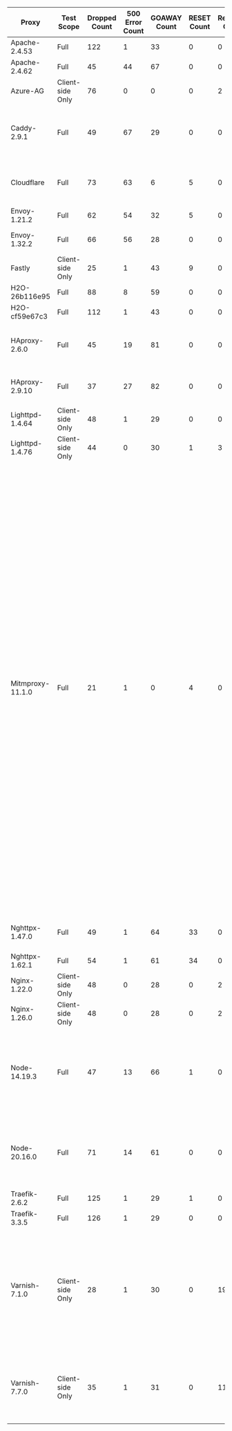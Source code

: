 | Proxy | Test Scope | Dropped Count | 500 Error Count | GOAWAY Count | RESET Count | Received Count | Modified Count | Unmodified Count | Received Tests | Modified Tests | Unmodified Tests |
| ----- | ---------- | ------------- | --------------- | ------------ | ----------- | -------------- | -------------- | ---------------- | -------------- | -------------- | ---------------- |
| Apache-2.4.53 | Full | 122 | 1 | 33 | 0 | 0 | 0 | 0 |  |  |  |
| Apache-2.4.62 | Full | 45 | 44 | 67 | 0 | 0 | 0 | 0 |  |  |  |
| Azure-AG | Client-side Only | 76 | 0 | 0 | 0 | 2 | 0 | 0 | 3, 4 |  |  |
| Caddy-2.9.1 | Full | 49 | 67 | 29 | 0 | 0 | 6 | 5 |  | 126, 127, 128, 129, 130, 131 | 9, 30, 114, 115, 156 |
| Cloudflare | Full | 73 | 63 | 6 | 5 | 0 | 6 | 3 |  | 3, 89, 114, 115, 130, 133 | 9, 30, 148 |
| Envoy-1.21.2 | Full | 62 | 54 | 32 | 5 | 0 | 0 | 3 |  |  | 9, 114, 115 |
| Envoy-1.32.2 | Full | 66 | 56 | 28 | 0 | 0 | 0 | 6 |  |  | 9, 30, 101, 102, 114, 115 |
| Fastly | Client-side Only | 25 | 1 | 43 | 9 | 0 | 0 | 0 |  |  |  |
| H2O-26b116e95 | Full | 88 | 8 | 59 | 0 | 0 | 1 | 0 |  | 155 |  |
| H2O-cf59e67c3 | Full | 112 | 1 | 43 | 0 | 0 | 0 | 0 |  |  |  |
| HAproxy-2.6.0 | Full | 45 | 19 | 81 | 0 | 0 | 1 | 10 |  | 89 | 6, 9, 101, 102, 114, 115, 131, 142, 143, 155 |
| HAproxy-2.9.10 | Full | 37 | 27 | 82 | 0 | 0 | 2 | 8 |  | 89, 142 | 9, 30, 101, 102, 114, 115, 131, 143 |
| Lighttpd-1.4.64 | Client-side Only | 48 | 1 | 29 | 0 | 0 | 0 | 0 |  |  |  |
| Lighttpd-1.4.76 | Client-side Only | 44 | 0 | 30 | 1 | 3 | 0 | 0 | 3, 13, 25 |  |  |
| Mitmproxy-11.1.0 | Full | 21 | 1 | 0 | 4 | 0 | 2 | 128 |  | 3, 89 | 2, 4, 6, 7, 9, 10, 11, 12, 13, 15, 16, 18, 19, 20, 22, 23, 24, 25, 27, 28, 29, 30, 32, 33, 34, 35, 36, 37, 48, 49, 51, 52, 53, 54, 55, 56, 57, 58, 60, 61, 62, 63, 64, 65, 66, 67, 68, 69, 70, 77, 78, 79, 80, 81, 82, 83, 84, 85, 86, 87, 88, 90, 91, 92, 93, 94, 95, 96, 97, 98, 99, 100, 101, 102, 103, 104, 105, 106, 107, 108, 109, 110, 111, 112, 113, 114, 115, 116, 117, 118, 119, 120, 121, 122, 123, 124, 125, 126, 127, 128, 129, 130, 131, 132, 133, 134, 135, 136, 137, 138, 139, 140, 141, 142, 143, 144, 145, 146, 147, 148, 149, 150, 151, 152, 153, 154, 155, 156 |
| Nghttpx-1.47.0 | Full | 49 | 1 | 64 | 33 | 0 | 0 | 9 |  |  | 6, 9, 101, 102, 114, 115, 142, 143, 155 |
| Nghttpx-1.62.1 | Full | 54 | 1 | 61 | 34 | 0 | 1 | 5 |  | 142 | 6, 9, 30, 143, 155 |
| Nginx-1.22.0 | Client-side Only | 48 | 0 | 28 | 0 | 2 | 0 | 0 | 3, 4 |  |  |
| Nginx-1.26.0 | Client-side Only | 48 | 0 | 28 | 0 | 2 | 0 | 0 | 3, 4 |  |  |
| Node-14.19.3 | Full | 47 | 13 | 66 | 1 | 0 | 7 | 22 |  | 89, 107, 108, 110, 111, 112, 113 | 6, 9, 20, 30, 94, 95, 96, 97, 98, 99, 100, 101, 102, 103, 104, 105, 106, 109, 114, 115, 142, 143 |
| Node-20.16.0 | Full | 71 | 14 | 61 | 0 | 0 | 8 | 2 |  | 107, 108, 110, 111, 112, 113, 114, 115 | 9, 30 |
| Traefik-2.6.2 | Full | 125 | 1 | 29 | 1 | 0 | 0 | 0 |  |  |  |
| Traefik-3.3.5 | Full | 126 | 1 | 29 | 0 | 0 | 0 | 0 |  |  |  |
| Varnish-7.1.0 | Client-side Only | 28 | 1 | 30 | 0 | 19 | 0 | 0 | 3, 4, 6, 13, 25, 26, 86, 101, 102, 120, 121, 122, 123, 124, 125, 135, 143, 144, 146 |  |  |
| Varnish-7.7.0 | Client-side Only | 35 | 1 | 31 | 0 | 11 | 0 | 0 | 3, 6, 86, 120, 121, 122, 123, 124, 125, 135, 143 |  |  |
